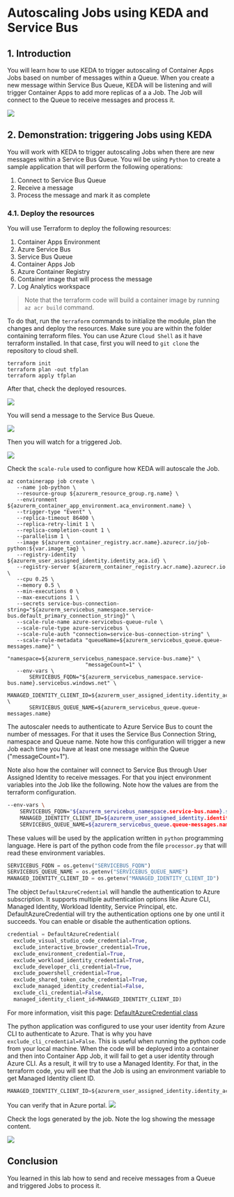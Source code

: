 # Autoscaling Jobs using KEDA and Service Bus

## 1. Introduction

You will learn how to use KEDA to trigger autoscaling of Container Apps Jobs based on number of messages within a Queue.
When you create a new message within Service Bus Queue, KEDA will be listening and will trigger Container Apps to add more replicas of a a Job.
The Job will connect to the Queue to receive messages and process it.

![](images/architecture.png)

## 2. Demonstration: triggering Jobs using KEDA

You will work with KEDA to trigger autoscaling Jobs when there are new messages within a Service Bus Queue.
You wil be using `Python` to create a sample application that will perform the following operations:
1. Connect to Service Bus Queue
2. Receive a message
3. Process the message and mark it as complete

### 4.1. Deploy the resources

You will use Terraform to deploy the following resources:
1. Container Apps Environment
2. Azure Service Bus
3. Service Bus Queue
4. Container Apps Job
5. Azure Container Registry
6. Container image that will process the message
7. Log Analytics workspace

>Note that the terraform code will build a container image by running `az acr build` command.

To do that, run the `terraform` commands to initialize the module, plan the changes and deploy the resources.
Make sure you are within the folder containing terraform files.
You can use Azure `Cloud Shell` as it have terraform installed. In that case, first you will need to `git clone` the repository to cloud shell.

```shell
terraform init
terraform plan -out tfplan
terraform apply tfplan
```

After that, check the deployed resources.

![](images/resources.png)

You will send a message to the Service Bus Queue.

![](images/send-message.png)

Then you will watch for a triggered Job.

![](images/job-triggered.png)

Check the `scale-rule` used to configure how KEDA will autoscale the Job.

```shell
az containerapp job create \
   --name job-python \
   --resource-group ${azurerm_resource_group.rg.name} \
   --environment ${azurerm_container_app_environment.aca_environment.name} \
   --trigger-type "Event" \
   --replica-timeout 86400 \
   --replica-retry-limit 1 \
   --replica-completion-count 1 \
   --parallelism 1 \
   --image ${azurerm_container_registry.acr.name}.azurecr.io/job-python:${var.image_tag} \
   --registry-identity ${azurerm_user_assigned_identity.identity_aca.id} \
   --registry-server ${azurerm_container_registry.acr.name}.azurecr.io \
   --cpu 0.25 \
   --memory 0.5 \
   --min-executions 0 \
   --max-executions 1 \
   --secrets service-bus-connection-string="${azurerm_servicebus_namespace.service-bus.default_primary_connection_string}" \
   --scale-rule-name azure-servicebus-queue-rule \
   --scale-rule-type azure-servicebus \
   --scale-rule-auth "connection=service-bus-connection-string" \
   --scale-rule-metadata "queueName=${azurerm_servicebus_queue.queue-messages.name}" \
                         "namespace=${azurerm_servicebus_namespace.service-bus.name}" \
                         "messageCount=1" \
   --env-vars \
       SERVICEBUS_FQDN="${azurerm_servicebus_namespace.service-bus.name}.servicebus.windows.net" \
       MANAGED_IDENTITY_CLIENT_ID=${azurerm_user_assigned_identity.identity_aca.client_id} \
       SERVICEBUS_QUEUE_NAME=${azurerm_servicebus_queue.queue-messages.name}
```

The autoscaler needs to authenticate to Azure Service Bus to count the number of messages. For that it uses the Service Bus Connection String, namespace and Queue name.
Note how this configuration will trigger a new Job each time you have at least one message within the Queue ("messageCount=1").

Note also how the container will connect to Service Bus through User Assigned Identity to receive messages.
For that you inject environment variables into the Job like the following.
Note how the values are from the terraform configuration.

```bash
--env-vars \
    SERVICEBUS_FQDN="${azurerm_servicebus_namespace.service-bus.name}.servicebus.windows.net" \
    MANAGED_IDENTITY_CLIENT_ID=${azurerm_user_assigned_identity.identity_aca.client_id} \
    SERVICEBUS_QUEUE_NAME=${azurerm_servicebus_queue.queue-messages.name}
```

These values will be used by the application written in `python` programming language.
Here is part of the python code from the file `processor.py` that will read these environment variables.

```python
SERVICEBUS_FQDN = os.getenv("SERVICEBUS_FQDN")
SERVICEBUS_QUEUE_NAME = os.getenv("SERVICEBUS_QUEUE_NAME")
MANAGED_IDENTITY_CLIENT_ID = os.getenv("MANAGED_IDENTITY_CLIENT_ID")
```

The object `DefaultAzureCredential` will handle the authentication to Azure subscription.
It supports multiple authentication options like Azure CLI, Managed Identity, Workload Identity, Service Principal, etc.
DefaultAzureCredential will try the authentication options one by one until it succeeds.
You can enable or disable the authentication options.

```python
credential = DefaultAzureCredential(
  exclude_visual_studio_code_credential=True, 
  exclude_interactive_browser_credential=True, 
  exclude_environment_credential=True, 
  exclude_workload_identity_credential=True,
  exclude_developer_cli_credential=True,
  exclude_powershell_credential=True,
  exclude_shared_token_cache_credential=True,
  exclude_managed_identity_credential=False,
  exclude_cli_credential=False,
  managed_identity_client_id=MANAGED_IDENTITY_CLIENT_ID)
```

For more information, visit this page: [DefaultAzureCredential class](https://learn.microsoft.com/en-us/python/api/azure-identity/azure.identity.defaultazurecredential?view=azure-python)

The python application was configured to use your user identity from Azure CLI to authenticate to Azure.
That is why you have `exclude_cli_credential=False`.
This is useful when running the python code from your local machine.
When the code will be deployed into a container and then into Container App Job, it will fail to get a user identity through Azure CLI.
As a result, it will try to use a Managed Identity.
For that, in the terraform code, you will see that the Job is using an environment variable to get Managed Identity client ID.

```terraform
MANAGED_IDENTITY_CLIENT_ID=${azurerm_user_assigned_identity.identity_aca.client_id}
```

You can verify that in Azure portal.
![](images/env-variables.png)

Check the logs generated by the job. Note the log showing the message content.

![](images/job-logs.png)

## Conclusion

You learned in this lab how to send and receive messages from a Queue and triggered Jobs to process it.